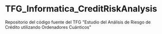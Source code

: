 # TFG_Informatica_CreditRiskAnalysis
Repositorio del código fuente del TFG "Estudio del Análisis de Riesgo de Crédito utilizando Ordenadores Cuánticos"
